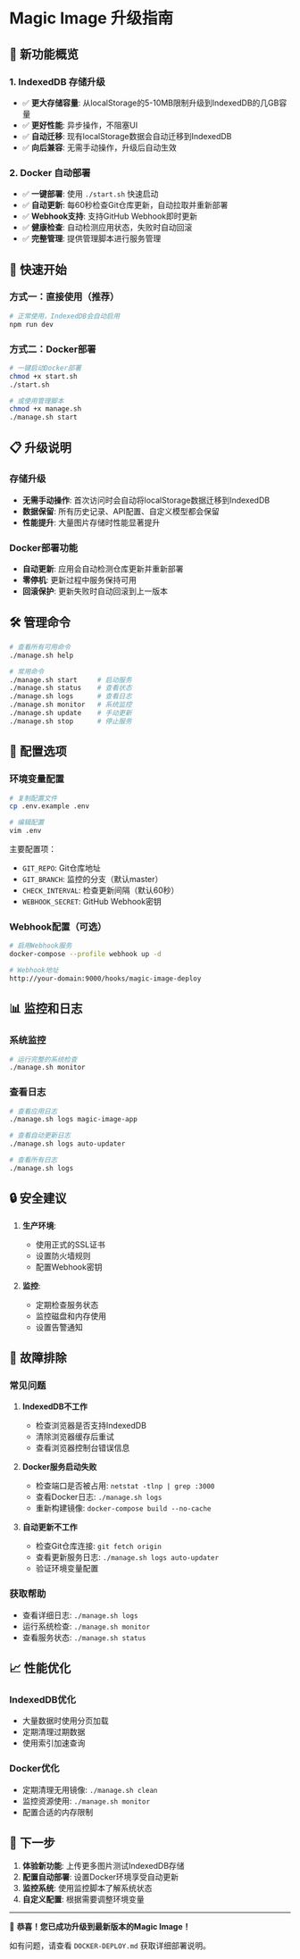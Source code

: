 # Magic Image 升级指南

## 🎉 新功能概览

### 1. IndexedDB 存储升级
- ✅ **更大存储容量**: 从localStorage的5-10MB限制升级到IndexedDB的几GB容量
- ✅ **更好性能**: 异步操作，不阻塞UI
- ✅ **自动迁移**: 现有localStorage数据会自动迁移到IndexedDB
- ✅ **向后兼容**: 无需手动操作，升级后自动生效

### 2. Docker 自动部署
- ✅ **一键部署**: 使用 `./start.sh` 快速启动
- ✅ **自动更新**: 每60秒检查Git仓库更新，自动拉取并重新部署
- ✅ **Webhook支持**: 支持GitHub Webhook即时更新
- ✅ **健康检查**: 自动检测应用状态，失败时自动回滚
- ✅ **完整管理**: 提供管理脚本进行服务管理

## 🚀 快速开始

### 方式一：直接使用（推荐）
```bash
# 正常使用，IndexedDB会自动启用
npm run dev
```

### 方式二：Docker部署
```bash
# 一键启动Docker部署
chmod +x start.sh
./start.sh

# 或使用管理脚本
chmod +x manage.sh
./manage.sh start
```

## 📋 升级说明

### 存储升级
- **无需手动操作**: 首次访问时会自动将localStorage数据迁移到IndexedDB
- **数据保留**: 所有历史记录、API配置、自定义模型都会保留
- **性能提升**: 大量图片存储时性能显著提升

### Docker部署功能
- **自动更新**: 应用会自动检测仓库更新并重新部署
- **零停机**: 更新过程中服务保持可用
- **回滚保护**: 更新失败时自动回滚到上一版本

## 🛠️ 管理命令

```bash
# 查看所有可用命令
./manage.sh help

# 常用命令
./manage.sh start     # 启动服务
./manage.sh status    # 查看状态
./manage.sh logs      # 查看日志
./manage.sh monitor   # 系统监控
./manage.sh update    # 手动更新
./manage.sh stop      # 停止服务
```

## 🔧 配置选项

### 环境变量配置
```bash
# 复制配置文件
cp .env.example .env

# 编辑配置
vim .env
```

主要配置项：
- `GIT_REPO`: Git仓库地址
- `GIT_BRANCH`: 监控的分支（默认master）
- `CHECK_INTERVAL`: 检查更新间隔（默认60秒）
- `WEBHOOK_SECRET`: GitHub Webhook密钥

### Webhook配置（可选）
```bash
# 启用Webhook服务
docker-compose --profile webhook up -d

# Webhook地址
http://your-domain:9000/hooks/magic-image-deploy
```

## 📊 监控和日志

### 系统监控
```bash
# 运行完整的系统检查
./manage.sh monitor
```

### 查看日志
```bash
# 查看应用日志
./manage.sh logs magic-image-app

# 查看自动更新日志
./manage.sh logs auto-updater

# 查看所有日志
./manage.sh logs
```

## 🔒 安全建议

1. **生产环境**:
   - 使用正式的SSL证书
   - 设置防火墙规则
   - 配置Webhook密钥

2. **监控**:
   - 定期检查服务状态
   - 监控磁盘和内存使用
   - 设置告警通知

## 🐛 故障排除

### 常见问题

1. **IndexedDB不工作**
   - 检查浏览器是否支持IndexedDB
   - 清除浏览器缓存后重试
   - 查看浏览器控制台错误信息

2. **Docker服务启动失败**
   - 检查端口是否被占用: `netstat -tlnp | grep :3000`
   - 查看Docker日志: `./manage.sh logs`
   - 重新构建镜像: `docker-compose build --no-cache`

3. **自动更新不工作**
   - 检查Git仓库连接: `git fetch origin`
   - 查看更新服务日志: `./manage.sh logs auto-updater`
   - 验证环境变量配置

### 获取帮助
- 查看详细日志: `./manage.sh logs`
- 运行系统检查: `./manage.sh monitor`
- 查看服务状态: `./manage.sh status`

## 📈 性能优化

### IndexedDB优化
- 大量数据时使用分页加载
- 定期清理过期数据
- 使用索引加速查询

### Docker优化
- 定期清理无用镜像: `./manage.sh clean`
- 监控资源使用: `./manage.sh monitor`
- 配置合适的内存限制

## 🎯 下一步

1. **体验新功能**: 上传更多图片测试IndexedDB存储
2. **配置自动部署**: 设置Docker环境享受自动更新
3. **监控系统**: 使用监控脚本了解系统状态
4. **自定义配置**: 根据需要调整环境变量

---

🎉 **恭喜！您已成功升级到最新版本的Magic Image！**

如有问题，请查看 `DOCKER-DEPLOY.md` 获取详细部署说明。
